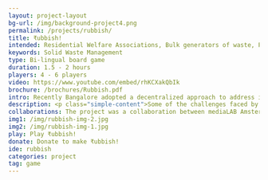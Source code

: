 ```yaml
---
layout: project-layout
bg-url: /img/background-project4.png
permalink: /projects/rubbish/
title: ₹ubbish!
intended: Residential Welfare Associations, Bulk generators of waste, Policymakers, Students.
keywords: Solid Waste Management
type: Bi-lingual board game
duration: 1.5 - 2 hours
players: 4 - 6 players
video: https://www.youtube.com/embed/rhKCXakQbIk
brochure: /brochures/Rubbish.pdf
intro: Recently Bangalore adopted a decentralized approach to address its waste crisis with Dry Waste Collection Centers (DWCCs) being setup in every ward. How can we address some of the challenges faced by DWCCs and help strengthen the infrastructure for waste management in the city? It is this question we explored in ₹ubbish!, a cross-cultural design collaboration between Bangalore and Amsterdam.
description: <p class="simple-content">Some of the challenges faced by the DWCCs include apathy of citizens toward dealing with waste and a lack of knowledge about the new decentralized system for waste management. Our objective was to address knowledge gaps and behaviour to promote understanding of the waste management system at both the micro and macro levels.</p><p class="simple-content">A combination of the methodology followed at Fields of View and mediaLab Amsterdam, involving framing the problem in consultation with stakeholders, field visits, discussions and interviews with experts, game design, and user tests.<p/>
collaborations: The project was a collaboration between mediaLAB Amsterdam, IIIT-B, and Fields of View with Nalini Shekar and the team at Hasirudala.
img1: /img/rubbish-img-2.jpg
img2: /img/rubbish-img-1.jpg
play: Play ₹ubbish!
donate: Donate to make ₹ubbish!
ide: rubbish
categories: project
tag: game
---
```

